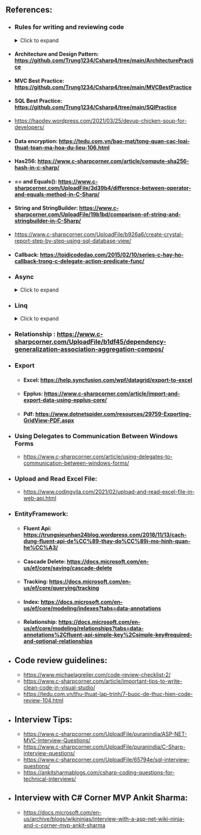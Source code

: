  ## References: 
 - ### Rules for writing and reviewing code
   <details>
    <summary>Click to expand</summary>

   -  #### Rule 1: Does that code fulfill  requirements    
   -  #### Rule 2: Formatting is king
   -  #### Rule 3: Don't Repeat Yourself => generalize by abstract class, interface, generic, method
   -  #### Rule 4: Create meaningful names
   -  #### Rule 5: Be Consistent with source code (có tính thống nhất)
   -  #### Rule 6: Does Code run fast (For example use Eager loading to load related entities )
   -  #### Rule 7: Avoid Security Pitfalls (SQL Injection, cross-site scripting)
   -  #### Rule 8: Use Efficient Data Structures and Algorithms
   -  #### Rule 9: Comment and Document
   -  #### Rule 10: Check for Errors and Respond to Them
   -  #### Rule 11: Follow the Coding convention
   -  #### Rule 12: Avoid Deep Nesting
   -  #### Rule 13: Use ternary operator instead of If else
   -  #### Rule 14: Do not hard code (Avoid Magic Number-> use Constants and Enum) https://stackoverflow.com/questions/47882/what-is-a-magic-number-and-why-is-it-bad)
   -  #### Rule 15: Follow SOLID Principles
   -  References: 
      -  ### https://www.informit.com/articles/article.aspx?p=2223710
      -  ### https://docs.microsoft.com/en-us/dotnet/csharp/fundamentals/coding-style/coding-conventions
      -  ### https://code.tutsplus.com/tutorials/top-15-best-practices-for-writing-super-readable-code--net-8118
  </details>  
  
  -  #### Architecture and Design Pattern: https://github.com/Trung1234/Csharp4/tree/main/ArchitecturePractice
  -  #### MVC Best Practice: https://github.com/Trung1234/Csharp4/tree/main/MVCBestPractice
  -  #### SQL Best Practice: https://github.com/Trung1234/Csharp4/tree/main/SQlPractice
  -  https://haodev.wordpress.com/2021/03/25/devup-chicken-soup-for-developers/
  -  #### Data encryption: https://tedu.com.vn/bao-mat/tong-quan-cac-loai-thuat-toan-ma-hoa-du-lieu-106.html
  -  #### Has256: https://www.c-sharpcorner.com/article/compute-sha256-hash-in-c-sharp/
  -  ####  == and Equals(): https://www.c-sharpcorner.com/UploadFile/3d39b4/difference-between-operator-and-equals-method-in-C-Sharp/
  -  #### String and StringBuilder: https://www.c-sharpcorner.com/UploadFile/19b1bd/comparison-of-string-and-stringbuilder-in-C-Sharp/
  -  https://www.c-sharpcorner.com/UploadFile/b926a6/create-crystal-report-step-by-step-using-sql-database-view/ 
  -  #### Callback: https://toidicodedao.com/2015/02/10/series-c-hay-ho-callback-trong-c-delegate-action-predicate-func/
- ### Async
  <details>
    <summary>Click to expand</summary>
 
   -  #### Task: https://www.c-sharpcorner.com/UploadFile/dacca2/asynchronous-programming-in-C-Sharp-5-0-part-3-understand-task/
   -  https://docs.microsoft.com/en-us/dotnet/csharp/programming-guide/concepts/async/
  </details>
  
- ### Linq
  <details>
    <summary>Click to expand</summary>
 
   -  https://www.c-sharpcorner.com/UploadFile/a20beb/ienumerable-vs-iqueryable-in-linq/k/
   -  https://trungsieunhan24blog.wordpress.com/2018/10/30/3-loa%cc%a3i-excution-trong-linq/
   -  https://tedu.com.vn/lap-trinh-c/su-khac-nhau-giua-ienumerable-va-iqueryable-35.html
   -  #### Earger loading: https://tedu.com.vn/lap-trinh-aspnet/tim-hieu-ve-lazyloading-va-earger-loading-trong-entity-framework-120.html
   -  #### Left join: https://www.c-sharpcorner.com/blogs/working-with-left-outer-join-using-lambda-and-linq
  </details>

-  ### 	Relationship : https://www.c-sharpcorner.com/UploadFile/b1df45/dependency-generalization-association-aggregation-compos/
-  ### 	Export
   -  #### Excel: https://help.syncfusion.com/wpf/datagrid/export-to-excel
   -  #### Epplus: https://www.c-sharpcorner.com/article/import-and-export-data-using-epplus-core/
   -  #### Pdf: https://www.dotnetspider.com/resources/29759-Exporting-GridView-PDF.aspx
-  ### 	Using Delegates to Communication Between Windows Forms  
   -  https://www.c-sharpcorner.com/article/using-delegates-to-communication-between-windows-forms/
-  ### Upload and Read Excel File:  
   -  https://www.codingvila.com/2021/02/upload-and-read-excel-file-in-web-api.html
-  ### EntityFramework:  
   -  #### Fluent Api: https://trungsieunhan24blog.wordpress.com/2018/11/13/cach-dung-fluent-api-de%CC%89-thay-do%CC%89i-mo-hinh-quan-he%CC%A3/
   -  #### Cascade Delete: https://docs.microsoft.com/en-us/ef/core/saving/cascade-delete
   -  #### Tracking:  https://docs.microsoft.com/en-us/ef/core/querying/tracking
   -  #### Index: https://docs.microsoft.com/en-us/ef/core/modeling/indexes?tabs=data-annotations
   -  #### Relationship: https://docs.microsoft.com/en-us/ef/core/modeling/relationships?tabs=data-annotations%2Cfluent-api-simple-key%2Csimple-key#required-and-optional-relationships
- ## Code review guidelines:
  - https://www.michaelagreiler.com/code-review-checklist-2/
  - https://www.c-sharpcorner.com/article/important-tips-to-write-clean-code-in-visual-studio/
  - https://tedu.com.vn/thu-thuat-lap-trinh/7-buoc-de-thuc-hien-code-review-104.html
- ## Interview Tips:   
  - https://www.c-sharpcorner.com/UploadFile/puranindia/ASP-NET-MVC-Interview-Questions/
  - https://www.c-sharpcorner.com/UploadFile/puranindia/C-Sharp-interview-questions/
  - https://www.c-sharpcorner.com/UploadFile/65794e/sql-interview-questions/
  - https://ankitsharmablogs.com/csharp-coding-questions-for-technical-interviews/
- ## Interview with C# Corner MVP Ankit Sharma:
  - https://docs.microsoft.com/en-us/archive/blogs/wikininjas/interview-with-a-asp-net-wiki-ninja-and-c-corner-mvp-ankit-sharma


